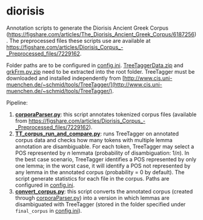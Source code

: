 # diorisis
Annotation scripts to generate the Diorisis Ancient Greek Corpus (https://figshare.com/articles/The_Diorisis_Ancient_Greek_Corpus/6187256). The preprocessed files these scripts use are available at https://figshare.com/articles/Diorisis_Corpus_-_Preprocessed_files/7229162.

Folder paths are to be configured in [config.ini](config.ini). [TreeTaggerData.zip](TreeTaggerData.zip) and [grkFrm.py.zip](grkFrm.py.zip) need to be extracted into the root folder. TreeTagger must be downloaded and installed independently from [http://www.cis.uni-muenchen.de/~schmid/tools/TreeTagger/](http://www.cis.uni-muenchen.de/~schmid/tools/TreeTagger/).

Pipeline:

1. **[corporaParser.py](corporaParser.py)**: this script annotates tokenized corpus files (available from https://figshare.com/articles/Diorisis_Corpus_-_Preprocessed_files/7229162).
2. **[TT_corpus_run_and_compare.py](TT_corpus_run_and_compare.py)**: runs TreeTagger on annotated corpus data and checks how many tokens with multiple lemma annotation are disambiguable. For each token, TreeTagger may select a POS represented by _n_ lemmata (probability of disambiguation: 1/_n_). In the best case scenario, TreeTagger identifies a POS represented by only one lemma; in the worst case, it will identify a POS not represented by any lemma in the annotated corpus (probability = 0 by default). The script generate statistics for each file in the corpus. Paths are configured in  [config.ini](config.ini).
3.  **[convert_corpus.py](convert_corpus.py)**: this script converts the annotated corpus (created through [corporaParser.py](corporaParser.py)) into a version in which lemmas are disambiguated with TreeTagger (stored in the folder specified under `final_corpus` in [config.ini](config.ini)).
